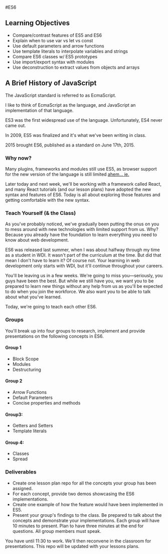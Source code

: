 #ES6

## Learning Objectives

- Compare/contrast features of ES5 and ES6
- Explain when to use var vs let vs const
- Use default parameters and arrow functions
- Use template literals to interpolate variables and strings
- Compare ES6 classes w/ ES5 prototypes
- Use import/export syntax with modules
- Use deconstruction to extract values from objects and arrays

## A Brief History of JavaScript

The JavaScript standard is referred to as EcmaScript.

I like to think of EcmaScript as the language, and JavaScript an implementation of that language.

ES3 was the first widespread use of the language. Unfortunately, ES4 never came out.

In 2009, ES5 was finalized and it's what we've been writing in class.

2015 brought ES6, published as a standard on June 17th, 2015.

### Why now?

Many plugins, frameworks and modules still use ES5, as browser support for
the new version of the language is still limited [ahem... ie.](http://caniuse.com/#search=es6)

Later today and next week, we'll be working with a framework called React, and many
React tutorials (and our lesson plans) have adopted the new syntax and features
of ES6. Today is all about exploring those features and getting comfortable with
the new syntax.

### Teach Yourself (& the Class)

As you've probably noticed, we've gradually been putting the onus on you to mess around with new technologies with limited support from us. Why? Because you already have the foundation to learn everything you need to know about web development.

ES6 was released last summer, when I was about halfway through my time as a student in WDI. It wasn't part of the curriculum at the time. But did that mean I don't have to learn it? Of course not. Your learning in web development only starts with WDI, but it'll continue throughout your careers.

You'll be leaving us in a few weeks. We're going to miss you—seriously, you guys have been the best. But while we still have you, we want you to be prepared to learn new things without any help from us as you'll be expected to do when you join the workforce. We also want you to be able to talk about what you've learned.

Today, we're going to teach each other ES6.

### Groups

You'll break up into four groups to research, implement and provide presentations on the following concepts in ES6.

#### Group 1
- Block Scope
- Modules
- Destructuring

#### Group 2
- Arrow Functions
- Default Parameters
- Concise properties and methods

#### Group3:
- Getters and Setters
- Template literals

#### Group 4:
- Classes
- Spread


### Deliverables

- Create one lesson plan repo for all the concepts your group has been assigned.
- For each concept, provide two demos showcasing the ES6 implementations.
- Create one example of how the feature would have been implemented in ES5.
- Present your group's findings to the class. Be prepared to talk about the concepts and demonstrate your implementations. Each group will have 10 minutes to present. Plan to have three minutes at the end for questions. All group members must speak.

You have until 11:30 to work. We'll then reconvene in the classroom for presentations. This repo will be updated with your lessons plans.
